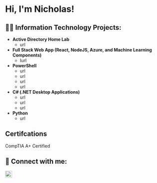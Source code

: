 <h1>Hi, I'm Nicholas! </h1>

<h2>👨‍💻 Information Technology Projects:</h2>

- <b>Active Directory Home Lab </b>
  - url
- <b>Full Stack Web App (React, NodeJS, Azure, and Machine Learning Components)</b>
  - Iurl</b></i>
- <b>PowerShell</b>
  - url
  - url
  - url
  - url
- <b>C# (.NET Desktop Applications)</b>
  - url
  - url
  - url
- <b>Python</b>
  - url
<h2>Certifcations</h2>
 CompTIA A+ Certified
<h2> 🤳 Connect with me:</h2>

[<img align="left" alt="JoshMadakor | LinkedIn" width="22px" src="https://cdn.jsdelivr.net/npm/simple-icons@v3/icons/linkedin.svg" />][linkedin]

[linkedin]: https://www.linkedin.com/in/nicholas-rogers-ab4a79243/

<!--
**joshmadakor1/joshmadakor1** is a ✨ _special_ ✨ repository because its `README.md` (this file) appears on your GitHub profile.

Here are some ideas to get you started:

- 🔭 I’m currently working on ...
- 🌱 I’m currently learning ...
- 👯 I’m looking to collaborate on ...
- 🤔 I’m looking for help with ...
- 💬 Ask me about ...
- 📫 How to reach me: ...
- 😄 Pronouns: ...
- ⚡ Fun fact: ...
-->
